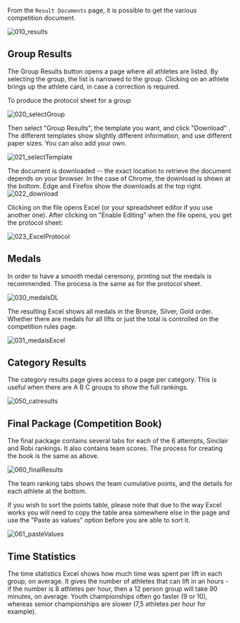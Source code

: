 From the `Result Documents` page, it is possible to get the various competition document.

![010_results](img/Documents/010_results.png)

## Group Results

The Group Results button opens a page where all athletes are listed.  By selecting the group, the list is narrowed to the group.  Clicking on an athlete brings up the athlete card, in case a correction is required.

To produce the protocol sheet for a group

![020_selectGroup](img/Documents/020_selectGroup.png)

Then select "Group Results", the template you want, and click "Download" . The different templates show slightly different information, and use different paper sizes.  You can also add your own.

![021_selectTemplate](img/Documents/021_selectTemplate.png)

The document is downloaded -- the exact location to retrieve the document depends on your browser.  In the case of Chrome, the download is shown at the bottom. Edge and Firefox show the downloads at the top right.
![022_download](img/Documents/022_download.png)

Clicking on the file opens Excel (or your spreadsheet editor if you use another one). After clicking on "Enable Editing" when the file opens, you get the protocol sheet:

![023_ExcelProtocol](img/Documents/023_ExcelProtocol.png)

## Medals

In order to have a smooth medal ceremony, printing out the medals is recommended.  The process is the same as for the protocol sheet.

![030_medalsDL](img/Documents/030_medalsDL.png)

The resulting Excel shows all medals in the Bronze, Silver, Gold order.  Whether there are medals for all lifts or just the total is controlled on the competition rules page.

![031_medalsExcel](img/Documents/031_medalsExcel.png)

## Category Results

The category results page gives access to a page per category.  This is useful when there are A B C groups to show the full rankings.

![050_catresults](img/Documents/050_catresults.png)

## Final Package (Competition Book)

The final package contains several tabs for each of the 6 attempts, Sinclair and Robi rankings.  It also contains team scores.  The process for creating the book is the same as above.

![060_finalResults](img/Documents/060_finalResults.png)

The team ranking tabs shows the team cumulative points, and the details for each athlete at the bottom.

If you wish to sort the points table, please note that due to the way Excel works you will need to copy the table area somewhere else in the page and use the "Paste as values" option before you are able to sort it.

![061_pasteValues](img/Documents/061_pasteValues.png)

## Time Statistics

The time statistics Excel shows how much time was spent per lift in each group, on average.  It gives the number of athletes that can lift in an hours - if the number is 8 athletes per hour, then a 12 person group will take 90 minutes, on average.  Youth championships often go faster (9 or 10), whereas senior championships are slower (7,5 athletes per hour for example).